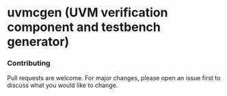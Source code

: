 # uvmcgen (UVM verification component and testbench generator)

### Contributing

Pull requests are welcome. For major changes, please open an issue first to discuss what you would like to change.

